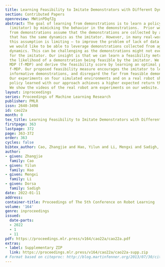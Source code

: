 ```yaml
---
title: Learning Feasibility to Imitate Demonstrators with Different Dynamics
section: Contributed Papers
openreview: MWtinPDqfZg
abstract: The goal of learning from demonstrations is to learn a policy for an agent
  (imitator) by mimicking the behavior in the demonstrations.  Prior works on learning
  from demonstrations assume that the demonstrations are collected by a demonstrator
  that has the same dynamics as the imitator. However, in many real-world applications,
  this assumption is limiting — to improve the problem of lack of data in robotics,
  we would like to be able to leverage demonstrations collected from agents with different
  dynamics. This can be challenging as the demonstrations might not even be feasible
  for the imitator. Our insight is that we can learn a feasibility metric that captures
  the likelihood of a demonstration being feasible by the imitator. We develop a feasibility
  MDP (f-MDP) and derive the feasibility score by learning an optimal policy in the
  f-MDP. Our proposed feasibility measure encourages the imitator to learn from more
  informative demonstrations, and disregard the far from feasible demonstrations.
  Our experiments on four simulated environments and on a real robot show that the
  policy learned with our approach achieves a higher expected return than prior works.
  We show the videos of the real robot arm experiments on our website.
layout: inproceedings
series: Proceedings of Machine Learning Research
publisher: PMLR
issn: 2640-3498
id: cao22a
month: 0
tex_title: Learning Feasibility to Imitate Demonstrators with Different Dynamics
firstpage: 363
lastpage: 372
page: 363-372
order: 363
cycles: false
bibtex_author: Cao, Zhangjie and Hao, Yilun and Li, Mengxi and Sadigh, Dorsa
author:
- given: Zhangjie
  family: Cao
- given: Yilun
  family: Hao
- given: Mengxi
  family: Li
- given: Dorsa
  family: Sadigh
date: 2022-01-11
address:
container-title: Proceedings of The 5th Conference on Robot Learning
volume: '164'
genre: inproceedings
issued:
  date-parts:
  - 2022
  - 1
  - 11
pdf: https://proceedings.mlr.press/v164/cao22a/cao22a.pdf
extras:
- label: Supplementary ZIP
  link: https://proceedings.mlr.press/v164/cao22a/cao22a-supp.zip
# Format based on citeproc: http://blog.martinfenner.org/2013/07/30/citeproc-yaml-for-bibliographies/
---
```

